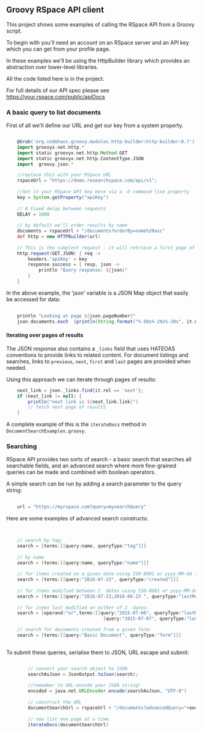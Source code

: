 ## Groovy RSpace API client

This project shows some examples of calling the RSpace API from a Groovy script.

To begin with you'll need an account on an RSpace server and an API key which you can get from your profile page.

In these examples we'll be using the HttpBuilder library which provides an abstraction over lower-level libraries.

All the code listed here is in the project. 

For full details of our API spec please see https://your.rspace.com/public/apiDocs

### A basic query to list documents

First of all we'll define our URL and get our key from a system property.
```groovy

    @Grab('org.codehaus.groovy.modules.http-builder:http-builder:0.7')
    import groovyx.net.http.*
    import static groovyx.net.http.Method.GET
    import static groovyx.net.http.ContentType.JSON
    import  groovy.json.*

    //replace this with your RSpace URL
	rspaceUrl = "https://demo.researchspace.com/api/v1";
	 
	//Set in your RSpace API key here via a -D command line property
	key = System.getProperty("apiKey")
	 
	// A Fixed delay between requests
	DELAY = 1000
	 
	// by default we'll order results by name
    documents = rspaceUrl + "/documents?orderBy=name%20asc"
	def http = new HTTPBuilder(url)
	
	// This is the simplest request - it will retrieve a first page of documents ordered by name.
	http.request(GET,JSON) { req ->
		headers.'apiKey' = key
		response.success = { resp, json ->
			println "Query response: ${json}"
		}
	}

```

In the above example, the 'json' variable is a JSON Map object that easily be accessed for data:

```groovy
    
    println "Looking at page ${json.pageNumber}"
    json.documents.each  {println(String.format("%-50s%-20s%-20s", it.name, it.id, it.lastModified))}

```

#### Iterating over pages of results 
The JSON response also contains a `_links` field that uses HATEOAS conventions to provide links to related content. For document listings and searches, links to `previous`, `next`, `first` and `last` pages are provided when needed.

Using this approach we can iterate through pages of results:

```groovy
    next_link = json._links.find{it.rel == 'next'};
    if (next_link != null) {
	    println("next link is ${next_link.link}")
		// fetch next page of results
	}
```

A complete example of this is the `iterateDocs` method in `DocumentSearchExamples.groovy`.


### Searching

RSpace API provides  two sorts of search - a basic search that searches all searchable fields, and an advanced search where more fine-grained queries can be made and combined with boolean operators.

A simple search can be run by adding  a search parameter to the query string:

```groovy
  
    url = "https://myrspace.com?query=mysearchQuery"

```


Here are some examples of advanced search constructs:

```groovy

   
	// search by tag:
	search = [terms:[[query:name, queryType:"tag"]]]
	
	// by name
	search = [terms:[[query:name, queryType:"name"]]]
	
	// for items created on a given date using IS0-8601 or yyyy-MM-dd format
	search = [terms:[[query:"2016-07-23", queryType:"created"]]]
	
	// for items modified between 2  dates using IS0-8601 or yyyy-MM-dd format
	search = [terms:[[query:"2016-07-23;2016-08-23 ", queryType:"lastModified"]]]
	
	// for items last modified on either of 2  dates:
	search = [operand:"or",terms:[[query:"2015-07-06", queryType:"lastModified"],
		                            [query:"2015-07-07", queryType:"lastModified"] ]

    // search for documents created from a given form:
    search = [terms:[[query:"Basic Document", queryType:"form"]]]
		                            	
```

To submit these queries, serialise them to JSON, URL escape and submit:

```groovy

        // convert your search object to JSON
        searchAsJson = JsonOutput.toJson(search);
        	
		//remember to URL-encode your JSON string!
		encoded = java.net.URLEncoder.encode(searchAsJson, "UTF-8")
		
		// construct the URL
		documentSearchUrl = rspaceUrl + "/documents?advancedQuery="+encoded
		
		// now list one page at a time.
		iterateDocs(documentSearchUrl)
```